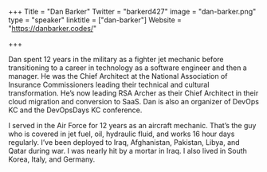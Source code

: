 +++
Title = "Dan Barker"
Twitter = "barkerd427"
image = "dan-barker.png"
type = "speaker"
linktitle = ["dan-barker"]
Website = "https://danbarker.codes/"

+++

Dan spent 12 years in the military as a fighter jet mechanic before transitioning to a career in technology as a software engineer and then a manager. He was the Chief Architect at the National Association of Insurance Commissioners leading their technical and cultural transformation. He’s now leading RSA Archer as their Chief Architect in their cloud migration and conversion to SaaS. Dan is also an organizer of DevOps KC and the DevOpsDays KC conference.

I served in the Air Force for 12 years as an aircraft mechanic. That’s the guy who is covered in jet fuel, oil, hydraulic fluid, and works 16 hour days regularly. I’ve been deployed to Iraq, Afghanistan, Pakistan, Libya, and Qatar during war. I was nearly hit by a mortar in Iraq. I also lived in South Korea, Italy, and Germany.